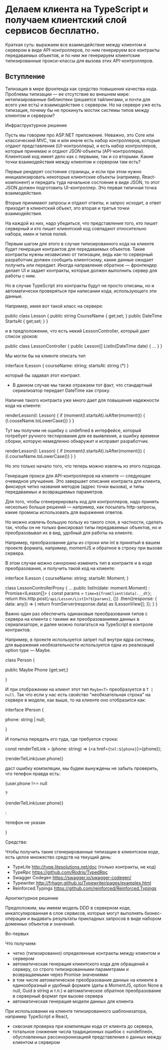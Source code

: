 # Делаем клиента на TypeScript и получаем клиентский слой сервисов бесплатно. 

Краткая суть: выражаем все взаимодействие между клиентом и сервером в виде API-контроллеров, по ним генерируем все контракты передаваемых объектов, и по ним же генерируем клиентские типизированные прокси-классы для вызова этих API-контроллеров. 

## Вступление 

Типизация в мире фронтенда как средство повышения качества кода. 
Проблемы типизации — ее отсутствие во внешнем мире: нетипизированные библиотеки (решается тайпингами, и почти для всего уже есть) и взаимодействие с сервером. 
Но на сервере уже есть типизация, почему бы не прокинуть мостик системы типов между клиентом и сервером? 

Инфраструктурное решение

Пусть мы говорим про ASP.NET приложение. Неважно, это Core или классический  MVC, так и или иначе есть набор контроллеров, которые отдают представления (UI-контроллеры), и есть набор контроллеров, которые принимаю и отдают JSON-объекты (API-контроллеры). Клиентский код имеет дело как с первыми, так и со вторыми. Какие точки взаимодействия между клиентом и сервером там есть? 

Первые рендерят состояние страницы, и если при этом нужно инициализировать некоторые клиентские объекты (например, React-компонент) и передать туда начальное состояние в виде JSON, то этот JSON должен подготовить UI-контроллер. Это первая типичная точка взаимодействия.

Вторые принимают запросы и отдают ответы, и запрос исходит, а ответ приходит в клиентский объект, это вторая и третья точки взаимодействия. 

На каждой из них, надо убедиться, что представления того, кто пишет серверный и кто пишет клиентский код совпадают относительно набора, имен и типов полей. 

Первым шагом для этого в случае типизированного кода на клиенте будет генерация контрактов для передаваемых объектов. Такие контракты нужны независимо от типизации, ведь как-то серверный разработчик должен сообщить клиентскому, какие данные ожидает получить или передает. Иногда направление обратное —  фронтендер делает UI и задает контракты, которые должен выполнить сервер для  работы с ним. 

Но в случае TypeScript это контракты будут не просто описаны, но и автоматически проверяться при написании кода, использующего эти данные. 

Например, имея вот такой класс на сервере: 

public class Lesson {
 public string CourseName { get;set; }
 public DateTime StartsAt { get;set; }
}

и в предположении, что есть некий LessonController, который дает список уроков: 

public class LessonController {
  public Lesson[] ListIn(DateTime date) { ... } 
}

Мы могли бы на клиенте описать тип 

interface ILesson {
  courseName: string;
  startsAt: string (*)
}

который бы задавал этот контракт. 

* В данном случае мы также отражаем тот факт, что стандартный сериализатор передает  DateTime как строку. 

Наличие такого контракта уже много дает для повышения надежности кода на клиенте: 

renderLesson(l: Lesson) {
  if (moment(l.startsAt).isAfter(moment()) {
    <span>{l.couseName.toLowerCase()}</span>
  }
}

Тут мы получим не ошибку с undefined в интерфейсе, который потребует ручного тестирования для ее выявления, а ошибку времени сборки, которую немедленно обнаружит и исправит разработчик. 

renderLesson(l: Lesson) {
  if (moment(l.startsAt).isAfter(moment()) {
    <span>{l.courseName.toLowerCase()}</span>
  }
}

Но это только начало того, что теперь можно извлечь из этого подхода. 

Генерация прокси для API-контроллеров на клиенте
 — следующее очевидное улучшение. Это завершает описание контракта для клиента, фиксируя четко названия методов (адрес точки вызова), и типы передаваемых и возвращаемых параметров. 

Для того, чтобы сгенерерировать код для контроллеров, надо принять несколько больше решений — например, как посылать http-запросы, какие промисы использовать для выражения ответов. 

Но можно извлечь большую пользу из такого слоя, в частности, сделать так, чтобы он не только фиксировал типы передаваемых объектов, но и преобразовывал их в вид, удобный для работы на клиенте. 

Например, преобразование даты из строки или int в принятый в вашем проекте формата, например, momentJS и обратное в строку при вызове сервера. 

В этом случае можно синхронно изменить тип в контракте и в коде преобразования, и получить такой код на клиенте: 

interface ILesson {
  courseName: string;
  startsAt: Moment;
}

class LessonControllerProxy { ...
  public listIn(date: moment.Moment) : Promise<ILesson[]>
  {
    const params = `time=${fromClient(data).__dt}`;
    return this.http.post(`/api/Lesson/ListIn?${params}`, {})
      .then((response: { data: any}) => { return fromServer(response.data) as ILessonView[]; });
   }
}



Важно один раз обеспечить одинаковые преобразования типов с сервера на клиента с такими же преобразованиями данных в сериализаторе, и далее можно полагаться на TypeScript в контроле контрактов. 



Например, в проекте используется запрет null внутри ядра системы, для выражения необязательности используется одна из реализаций option type — Maybe<T>. 





class Person {

  public Maybe<string> Phone {get;set;}

}



И при отображении на клиент этот тип `Maybe<T>` преобразуется в `T | null`. Так что если у нас есть свойство "необязательная строка" на сервере в модели, как выше, то на клиенте оно отобразится как: 



interface IPerson {

  phone: string | null;

}



И попытка передать его туда, где  требуется строка: 



const renderTelLink = (phone: string) => (<a href={`tel:${phone}`}>{phone}</a>);



<div>{renderTelLink(user.phone)}</div>



даст ошибку компиляции, мы будем вынуждены не забыть проверить, что телефон правда есть: 



{user.phone !== null 

  ? <div>{renderTelLink(user.phone)}</div>

  : <div>телефон не указан</div>

}

Средства:

Чтобы получить такие сгенерированные типизации в клиентском коде, есть целое множество средств на текущий день: 
- TypeLite http://type.litesolutions.net/doc (только контракты, не код)
- TypeRpc https://github.com/Rodris/TypedRpc 
- Swagger Codegen https://swagger.io/swagger-codegen/
- Typewriter http://frhagn.github.io/Typewriter/pages/examples.html 
- Reinforced.Typings https://github.com/reinforced/Reinforced.Typings


Архитектурное решение

Предположим, мы имеем модель DDD в серверном коде, инкапсулированная в слое сервисов, которые могут выполнять бизнес-операции и выдавать результаты прикладных запросов в виде набором доменных объектов и значений. 

Во-первых

Что получаем: 
- четко (типизированно) определенные контракты между клиентом и сервером
- автоматическая генерация клиентского кода для обращений к серверу, со строго типизированными параметрами и возвращаемыми через Promise значениями
- в том числе автоматическое преобразование данных на клиенте в единообразный и удобный формате (даты в MomentJS, option None в null, Guid в string и т.п.) и автоматическое обратное преобразование в серверный формат при вызове сервера
- автоматическая генерация модели данных для клиента

При использовании на клиенте типизированного шаблонизатора, например TypeScript и React, 
- сквозная проверка при компиляции кода от клиента до сервера, 
- тотальное снижение числа традиционных ошибок c «undefined», обусловленных рассинхронизацией представления о данных между клиентом и сервером
